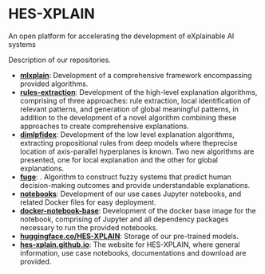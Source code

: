 # HES-XPLAIN

An open platform for accelerating the development of eXplainable AI systems

Description of our repositories.

- **[mlxplain](../../../../mlxplain)**: Development of a comprehensive framework encompassing provided algorithms.
- **[rules-extraction](../../../../rules-extraction)**: Development of the high-level explanation algorithms, comprising of three approaches: rule extraction, local identification of relevant patterns, and generation of global meaningful patterns, in addition to the development of a novel algorithm combining these approaches to create comprehensive explanations.
- **[dimlpfidex](../../../../dimlpfidex)**: Development of the low level explanation algorithms, extracting propositional rules from deep models where theprecise location of axis-parallel hyperplanes is known. Two new algorithms are presented, one for local explanation and the other for global explanations.
- **[fuge](../../../../fuge)**: . Algorithm to construct fuzzy systems that predict human decision-making outcomes and provide understandable explanations.
- **[notebooks](../../../../notebooks)**: Development of our use cases Jupyter notebooks, and related Docker files for easy deployment.
- **[docker-notebook-base](../../../../docker-notebook-base)**: Development of the docker base image for the notebook, comprising of Jupyter and all dependency packages necessary to run the provided notebooks.
- **[huggingface.co/HES-XPLAIN](https://huggingface.co/HES-XPLAIN)**: Storage of our pre-trained models.
- **[hes-xplain.github.io](../../../../hes-xplain.github.io)**: The website for HES-XPLAIN, where general information, use case notebooks, documentations and download are provided.

